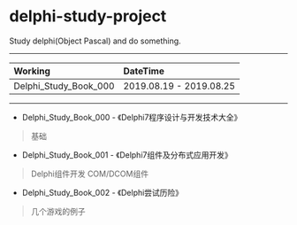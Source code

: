 # delphi-study-project
Study delphi(Object Pascal) and do something.
******
|Working|DateTime|
|:-|:-|
|Delphi_Study_Book_000|2019.08.19 - 2019.08.25|
******
* Delphi_Study_Book_000 - 《Delphi7程序设计与开发技术大全》
> 基础

* Delphi_Study_Book_001 - 《Delphi7组件及分布式应用开发》
> Delphi组件开发
> COM/DCOM组件

* Delphi_Study_Book_002 - 《Delphi尝试历险》
> 几个游戏的例子
